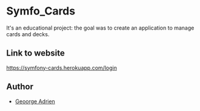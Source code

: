 # Symfo_Cards

It's an educational project: the goal was to create an application to manage cards and decks.

## Link to website

https://symfony-cards.herokuapp.com/login

## Author
* [Geoorge Adrien](https://github.com/AdrienGeoorge)
